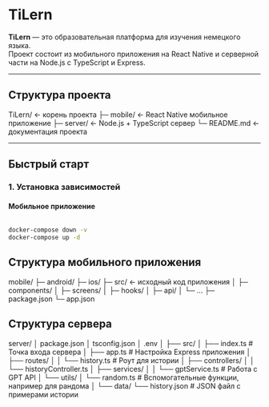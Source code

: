 # TiLern

**TiLern** — это образовательная платформа для изучения немецкого языка.  
Проект состоит из мобильного приложения на React Native и серверной части на Node.js с TypeScript и Express.

---

## Структура проекта



TiLern/ ← корень проекта
├─ mobile/ ← React Native мобильное приложение
├─ server/ ← Node.js + TypeScript сервер
└─ README.md ← документация проекта


---

## Быстрый старт

### 1. Установка зависимостей

#### Мобильное приложение

```bash

docker-compose down -v  
docker-compose up -d

```

## Структура мобильного приложения

mobile/
 ├─ android/
 ├─ ios/
 ├─ src/           ← исходный код приложения
 │   ├─ components/
 │   ├─ screens/
 │   ├─ hooks/
 │   ├─ api/
 │   └─ ...
 ├─ package.json
 └─ app.json


## Структура сервера

server/
│   package.json
│   tsconfig.json
│   .env
│
├── src/
│   ├── index.ts              # Точка входа сервера
│   ├── app.ts                # Настройка Express приложения
│   ├── routes/
│   │   └── history.ts        # Роут для истории
│   ├── controllers/
│   │   └── historyController.ts
│   ├── services/
│   │   └── gptService.ts     # Работа с GPT API
│   └── utils/
│       └── random.ts         # Вспомогательные функции, например для рандома
│
└── data/
    └── history.json          # JSON файл с примерами истории